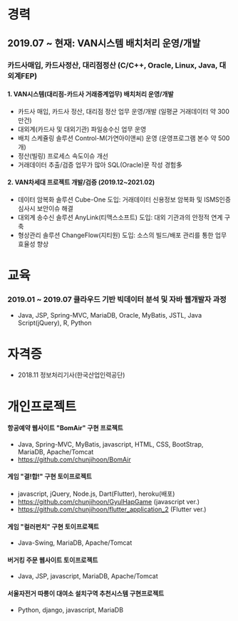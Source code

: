 # 경력
## 2019.07 ~ 현재: VAN시스템 배치처리 운영/개발
### 카드사매입, 카드사정산, 대리점정산 (C/C++, Oracle, Linux, Java, 대외계FEP)

#### 1. VAN시스템(대리점-카드사 거래중계업무) 배치처리 운영/개발
  - 카드사 매입, 카드사 정산, 대리점 정산 업무 운영/개발 (일평균 거래데이터 약 300만건)
  - 대외계(카드사 및 대외기관) 파일송수신 업무 운영
  - 배치 스케쥴링 솔루션 Control-M(가연아이앤씨) 운영 (운영프로그램 본수 약 500개)
  - 정산(빌링) 프로세스 속도이슈 개선
  - 거래데이터 추출/검증 업무가 많아 SQL(Oracle)문 작성 경험多

#### 2. VAN차세대 프로젝트 개발/검증 (2019.12~2021.02)
  - 데이터 암복화 솔루션 Cube-One 도입: 거래데이터 신용정보 암복화 및 ISMS인증심사시 보안이슈 해결
  - 대외계 송수신 솔루션 AnyLink(티맥스소프트) 도입: 대외 기관과의 안정적 연계 구축
  - 형상관리 솔루션 ChangeFlow(지티원) 도입: 소스의 빌드/배포 관리를 통한 업무효율성 향상



# 교육
### 2019.01 ~ 2019.07 클라우드 기반 빅데이터 분석 및 자바 웹개발자 과정
  - Java, JSP, Spring-MVC, MariaDB, Oracle, MyBatis, JSTL, Java Script(jQuery), R, Python



# 자격증
  - 2018.11 정보처리기사(한국산업인력공단)



# 개인프로젝트
#### 항공예약 웹사이트 "BomAir" 구현 프로젝트
  - Java, Spring-MVC, MyBatis, javascript, HTML, CSS, BootStrap, MariaDB, Apache/Tomcat
  - https://github.com/chunjihoon/BomAir
#### 게임 "결!합!" 구현 토이프로젝트
  - javascript, jQuery, Node.js, Dart(Flutter), heroku(배포)
  - https://github.com/chunjihoon/GyulHapGame (javascript ver.)
  - https://github.com/chunjihoon/flutter_application_2 (Flutter ver.)
#### 게임 "컬러펀치" 구현 토이프로젝트
  - Java-Swing, MariaDB, Apache/Tomcat
#### 버거킹 주문 웹사이트 토이프로젝트
  - Java, JSP, javascript, MariaDB, Apache/Tomcat
#### 서울자전거 따릉이 대여소 설치구역 추천시스템 구현프로젝트
  - Python, django, javascript, MariaDB
